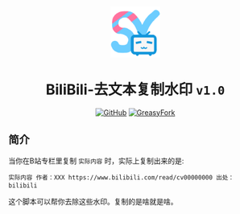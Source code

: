 <div align="center">
    <img src="https://github.com/SynRGB/BiliBili-EasyCopy/raw/main/%23README/icon/256.png" width="20%"/>
    <h1>BiliBili-去文本复制水印 <code>v1.0</code></h1>
	<p>
        <a href='https://github.com/SynRGB/BiliBili-EasyCopy'><img src="https://img.shields.io/badge/-GitHub-3A3A3A?style=flat&amp;logo=GitHub&amp;logoColor=white" referrerpolicy="no-referrer" alt="GitHub"></a>
	    <a href='https://greasyfork.org/zh-CN/scripts/464155-bilibili-easycopy'><img src="https://img.shields.io/badge/-GreasyFork-670000?style=flat&amp;logo=tampermonkey&amp;logoColor=white" referrerpolicy="no-referrer" alt="GreasyFork"></a>
    </p>
</div>

## 简介

当你在B站专栏里复制 `实际内容` 时，实际上复制出来的是:

```
实际内容 作者：XXX https://www.bilibili.com/read/cv00000000 出处：bilibili
```

这个脚本可以帮你去除这些水印。复制的是啥就是啥。